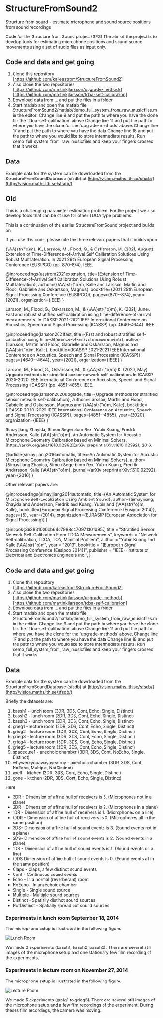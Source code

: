 # StructureFromSound2
Structure from sound - estimate microphone and sound source positions from sound recordings

Code for the Structure from Sound project (SFS)
The aim of the project is to develop tools for estimating microphone positions
and sound source movements using a set of audio files as input only.


## Code and data and get going

1. Clone this repository
[https://github.com/kalleastrom/StructureFromSound2]
2. Also clone the two repositories
[https://github.com/martinkjlarsson/upgrade-methods]
[https://github.com/martinkjlarsson/tdoa-self-calibration]
3. Download data from
...
and put the files in a folder
4. Start matlab and open the matlab file 
StructureFromSound2/matlab/demo_full_system_from_raw_musicfiles.m
in the editor. 
Change line 9 and put the path to where you have the clone for the 'tdoa-self-calibration' above
Change line 11 and put the path to where you have the clone for the 'upgrade-methods' above.
Change line 17 and put the path to where you have the data
Change line 18 and put the path to where you would like to store intermediate results. 
Run demo_full_system_from_raw_musicfiles and keep your fingers crossed that it works. 

## Data

Example data for the system can be downloaded from the
StructureFromSoundDatabase (sfsdb)
at [http://vision.maths.lth.se/sfsdb/](http://vision.maths.lth.se/sfsdb/)


## Old


This is a challenging parameter estimation problem. 
For the project we also develop tools that can be of use for other TDOA type
problems.

This is a continuation of the earlier StructureFromSound project
and builds on 

If you use this code, please cite the three relevant papers that it builds upon

{\AA}str{\"o}m}, K., Larsson, M., Flood, G., & Oskarsson, M. (2021, August). Extension of Time-Difference-of-Arrival Self Calibration Solutions Using Robust Multilateration. In 2021 29th European Signal Processing Conference (EUSIPCO) (pp. 870-874). IEEE.

@inproceedings{aastrom2021extension,
  title={Extension of Time-Difference-of-Arrival Self Calibration Solutions Using Robust Multilateration},
  author={{\AA}str{\"o}m, Kalle and Larsson, Martin and Flood, Gabrielle and Oskarsson, Magnus},
  booktitle={2021 29th European Signal Processing Conference (EUSIPCO)},
  pages={870--874},
  year={2021},
  organization={IEEE}
}

Larsson, M., Flood, G., Oskarsson, M., & {\AA}str{\"o}m}, K. (2021, June). Fast and robust stratified self-calibration using time-difference-of-arrival measurements. In ICASSP 2021-2021 IEEE International Conference on Acoustics, Speech and Signal Processing (ICASSP) (pp. 4640-4644). IEEE.

@inproceedings{larsson2021fast,
  title={Fast and robust stratified self-calibration using time-difference-of-arrival measurements},
  author={Larsson, Martin and Flood, Gabrielle and Oskarsson, Magnus and {\AA}str{\"o}m, Kalle},
  booktitle={ICASSP 2021-2021 IEEE International Conference on Acoustics, Speech and Signal Processing (ICASSP)},
  pages={4640--4644},
  year={2021},
  organization={IEEE}
}


Larsson, M., Flood, G., Oskarsson, M., & {\AA}str{\"o}m} K. (2020, May). Upgrade methods for stratified sensor network self-calibration. In ICASSP 2020-2020 IEEE International Conference on Acoustics, Speech and Signal Processing (ICASSP) (pp. 4851-4855). IEEE.

@inproceedings{larsson2020upgrade,
  title={Upgrade methods for stratified sensor network self-calibration},
  author={Larsson, Martin and Flood, Gabrielle and Oskarsson, Magnus and {\AA}str{\"o}m, Kalle},
  booktitle={ICASSP 2020-2020 IEEE International Conference on Acoustics, Speech and Signal Processing (ICASSP)},
  pages={4851--4855},
  year={2020},
  organization={IEEE}
}

Simayijiang Zhayida, Simon Segerblom Rex, Yubin Kuang, Fredrik Andersson, Kalle {\AA}str{\"o}m}, 
An Automatic System for Acoustic Microphone Geometry Calibration based on Minimal Solvers, 
[https://arxiv.org/abs/1610.02392](arXiv preprint arXiv:1610.02392), 2016.

@article{simayijiang2016automatic,
  title={An Automatic System for Acoustic Microphone Geometry Calibration based on Minimal Solvers},
  author={Simayijiang Zhayida, Simon Segerblom Rex, Yubin Kuang, Fredrik Andersson, Kalle {\AA}str{\"o}m},
  journal={arXiv preprint arXiv:1610.02392},
  year={2016}
}

Other relevant papers are:

@inproceedings{simayijiang2014automatic,
  title={An Automatic System for Microphone Self-Localization Using Ambient Sound},
  author={Simayijiang, Zhayida and Andersson, Fredrik and Kuang, Yubin and {\AA}str{\"o}m, Kalle},
  booktitle={European Signal Processing Conference (Eusipco 2014)},
  pages={5},
  year={2014},
  organization={EURASIP (European Association for Signal Processing)}
}

@inbook{393831000cb64d7988c470971301d957,
  title     = "Stratified Sensor Network Self-Calibration From TDOA Measurements",
  keywords  = "Network Self-calibration, TDOA, TOA, Minimal Problem",
  author    = "Yubin Kuang and Kalle {\AA}str{\"o}m",
  year      = "2013",
  booktitle = "[European Signal Processing Conference (Eusipco 2014)]",
  publisher = "IEEE--Institute of Electrical and Electronics Engineers Inc.",
}

## Code and data and get going

1. Clone this repository
[https://github.com/kalleastrom/StructureFromSound2]
2. Also clone the two repositories
[https://github.com/martinkjlarsson/upgrade-methods]
[https://github.com/martinkjlarsson/tdoa-self-calibration]
3. Download data from
...
and put the files in a folder
4. Start matlab and open the matlab file 
StructureFromSound2/matlab/demo_full_system_from_raw_musicfiles.m
in the editor. 
Change line 9 and put the path to where you have the clone for the 'tdoa-self-calibration' above
Change line 11 and put the path to where you have the clone for the 'upgrade-methods' above.
Change line 17 and put the path to where you have the data
Change line 18 and put the path to where you would like to store intermediate results. 
Run demo_full_system_from_raw_musicfiles and keep your fingers crossed that it works. 

## Data

Example data for the system can be downloaded from the
StructureFromSoundDatabase (sfsdb)
at [http://vision.maths.lth.se/sfsdb/](http://vision.maths.lth.se/sfsdb/)

Briefly the datasets are:

1.  bassh1 - lunch room (3DR, 3DS, Cont, Echo, Single, Distinct)
2.  bassh2 - lunch room (3DR, 3DS, Cont, Echo, Single, Distinct)
3.  bassh3 - lunch room (3DR, 3DS, Cont, Echo, Single, Distinct)
4.  grieg1 - lecture room (3DR, 3DS, Cont, Echo, Single, Distinct)
5.  grieg2 - lecture room (3DR, 3DS, Cont, Echo, Single, Distinct)
6.  grieg3 - lecture room (3DR, 3DS, Cont, Echo, Single, Distinct)
7.  grieg4 - lecture room (3DR, 3DS, Cont, Echo, Single, Distinct)
8.  grieg5 - lecture room (3DR, 3DS, Cont, Echo, Single, Distinct)
9.  spacecure1 - anechoic chamber (3DR, 3DS, Cont, NoEcho, Single, Distinct)
10. whywereyouawayayearroy - anechoic chamber (3DR, 3DS, Cont, NoEcho, Multiple, NotDistinct)
11. axelf - kitchen (2DR, 3DS, Cont, Echo, Single, Distinct)
12. gone - kitchen (2DR, 3DS, Cont, Echo, Single, Distinct)

Here
* 3DR - Dimension of affine hull of receivers is 3. (Microphones not in a plane)
* 2DR - Dimension of affine hull of receivers is 2. (Microphones in a plane)
* 1DR - Dimension of affine hull of receivers is 1. (Microphones on a line)
* (0DR - Dimension of affine hull of receivers is 0. (Microphones all in the same position)
* 3DS- Dimension of affine hull of sound events is 3. (Sound events not in a plane)
* 2DS- Dimension of affine hull of sound events is 2. (Sound events in a plane)
* 1DS - Dimension of affine hull of sound events is 1. (Sound events on a line)
* (0DS Dimension of affine hull of sound events is 0. (Sound events all in the same position)
* Claps - Claps, a few distinct sound events
* Cont - Continuous sound events
* Echo - In a normal (reverberant) room
* NoEcho - In anaechoic chamber
* Single - Single sound source
* Multiple - Multiple sound sources
* Distinct - Spatially distinct sound sources 
* NotDistinct - Spatially spread out sound sources

### Experiments in lunch room  September 18, 2014

The microphone setup is illustrated in the following figure. 

![Lunch Room](/tex/images/IMG_2283.JPG "Lunch Room")

We made 3 experiments (bassh1, bassh2, bassh3). There are several still 
images of the microphone setup and one stationary few film recording of the
experiments.

### Experiments in lecture room on November 27, 2014

The microphone setup is illustrated in the following figure. 

![Lecture Room](/tex/images/IMG_3442.JPG "Lecture Room")

We made 5 experiments (greig1 to grieg5). There are several still 
images of the microphone setup and a few film recordings of the
experiment. During theses film recordings, the camera was moving.

